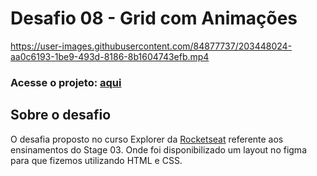 # Desafio 08 - Grid com Animações

https://user-images.githubusercontent.com/84877737/203448024-aa0c6193-1be9-493d-8186-8b1604743efb.mp4

### Acesse o projeto: [aqui](https://jonasncsantos.github.io/Desafio-06-Avalie-a-sua-mentoria/)

## Sobre o desafio
O desafia proposto no curso Explorer da [Rocketseat](https://www.rocketseat.com.br/) referente aos ensinamentos do Stage 03. Onde foi disponibilizado um layout no figma para que fizemos utilizando HTML e CSS.
